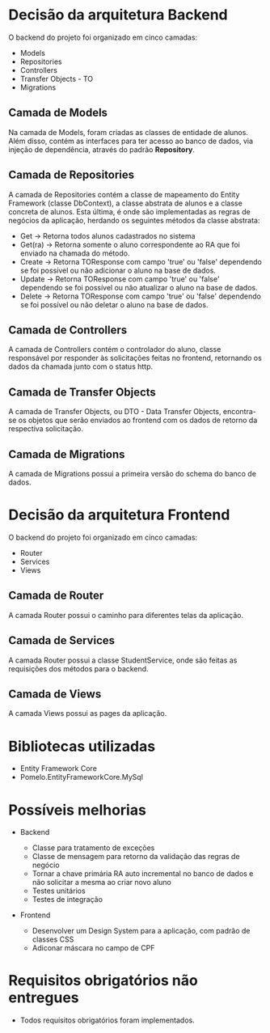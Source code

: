 # Decisão da arquitetura Backend
O backend do projeto foi organizado em cinco camadas:

 - Models
 - Repositories
 - Controllers
 - Transfer Objects - TO
 - Migrations

## Camada de Models
  Na camada de Models, foram criadas as classes de entidade de alunos. Além disso, contém as interfaces para ter acesso ao banco de dados, via injeção de dependência, através do padrão **Repository**. 

## Camada de Repositories
  A camada de Repositories contém a classe de mapeamento do Entity Framework (classe DbContext), a classe abstrata de alunos e a classe concreta de alunos. Esta última, é onde são implementadas as regras de negócios da aplicação, herdando os seguintes métodos da classe abstrata: 
  
  - Get -> Retorna todos alunos cadastrados no sistema
  - Get(ra) -> Retorna somente o aluno correspondente ao RA que foi enviado na chamada do método.
  - Create -> Retorna TOResponse com campo 'true' ou 'false' dependendo se foi possível ou não adicionar o aluno na base de dados.
  - Update -> Retorna TOResponse com campo 'true' ou 'false' dependendo se foi possível ou não atualizar o aluno na base de dados.
  - Delete -> Retorna TOResponse com campo 'true' ou 'false' dependendo se foi possível ou não deletar o aluno na base de dados.
  
## Camada de Controllers
  A camada de Controllers contém o controlador do aluno, classe responsável por responder às solicitações feitas no frontend, retornando os dados da chamada junto com o status http.
  
## Camada de Transfer Objects
  A camada de Transfer Objects, ou DTO - Data Transfer Objects, encontra-se os objetos que serão enviados ao frontend com os dados de retorno da respectiva solicitação.

## Camada de Migrations
  A camada de Migrations possui a primeira versão do schema do banco de dados.
  

# Decisão da arquitetura Frontend
O backend do projeto foi organizado em cinco camadas:

 - Router
 - Services
 - Views

## Camada de Router
  A camada Router possui o caminho para diferentes telas da aplicação.

## Camada de Services
  A camada Router possui a classe StudentService, onde são feitas as requisições dos métodos para o backend.

## Camada de Views 
  A camada Views possui as pages da aplicação.

# Bibliotecas utilizadas
  - Entity Framework Core
  - Pomelo.EntityFrameworkCore.MySql

# Possíveis melhorias
- Backend
    - Classe para tratamento de exceções 
    - Classe de mensagem para retorno da validação das regras de negócio
    - Tornar a chave primária RA auto incremental no banco de dados e não solicitar a mesma ao criar novo aluno
    - Testes unitários
    - Testes de integração
    
- Frontend
    - Desenvolver um Design System para a aplicação, com padrão de classes CSS
    - Adiconar máscara no campo de CPF

# Requisitos obrigatórios não entregues
- Todos requisitos obrigatórios foram implementados.

